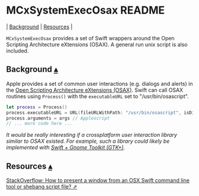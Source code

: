 # MCxSystemExecOsax README

<a id="toc"></a>
| [Background](#Background) | [Resources](#Resources) |  

`MCxSystemExecOsax` provides a set of Swift wrappers around the Open Scripting Architecture eXtensions (OSAX).  A general run unix script is also included.

## Background <a id="Background"></a>[▴](#toc)

Apple provides a set of common user interactions (e.g. dialogs and alerts) in the [Open Scripting Architecture eXtensions (OSAX)](https://en.wikipedia.org/wiki/AppleScript#Open_Scripting_Architecture).  Swift can call OSAX routines using `Process()` with the `executableURL` set to "/usr/bin/osascript". 

``` swift
let process = Process()
process.executableURL = URL(fileURLWithPath: "/usr/bin/osascript", isDirectory: false)
process.arguments = args // Applescript
// ... more code here ...
```

_It would be really interesting if a crossplatform user interaction library similar to OSAX existed. For example, such a library could likely be implemented with [Swift + Gnome Toolkit (GTK+)](https://github.com/search?utf8=✓&q=swift+gtk)._ 

## Resources <a id="Resources"></a>[▴](#toc)

[StackOverflow: How to present a window from an OSX Swift command line tool or shebang script file? ⇗](https://stackoverflow.com/questions/34715691/how-to-present-a-window-from-an-osx-swift-command-line-tool-or-shebang-script-fi?noredirect=1#comment84882697_34715691)
